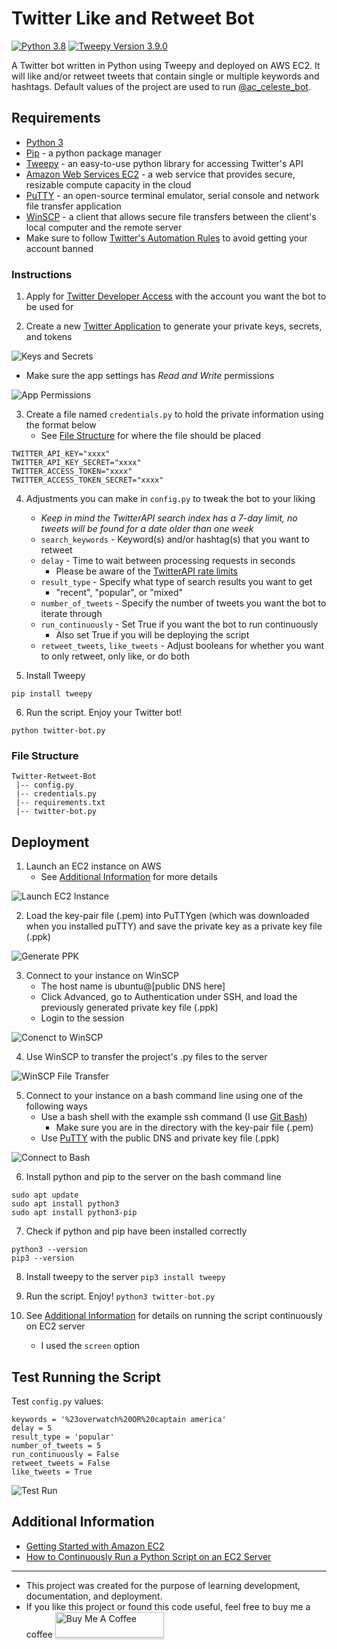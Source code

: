 # Twitter Like and Retweet Bot

[![Python 3.8](https://img.shields.io/badge/python-3.8-yellowgreen)](https://www.python.org/downloads/release/python-385/)
[![Tweepy Version 3.9.0](https://img.shields.io/badge/tweepy-v3.9.0-brightgreen)](http://docs.tweepy.org/en/latest/)

A Twitter bot written in Python using Tweepy and deployed on AWS EC2. It will like and/or retweet tweets that contain single or multiple keywords and hashtags. Default values of the project are used to run [@ac_celeste_bot](https://twitter.com/ac_celeste_bot).

## Requirements

- [Python 3](https://www.python.org/downloads/)
- [Pip](https://pypi.org/project/pip/) - a python package manager
- [Tweepy](http://docs.tweepy.org/en/latest/index.html) - an easy-to-use python library for accessing Twitter's API
- [Amazon Web Services EC2](https://aws.amazon.com/ec2/) - a web service that provides secure, resizable compute capacity in the cloud
- [PuTTY](https://www.putty.org/) - an open-source terminal emulator, serial console and network file transfer application
- [WinSCP](https://winscp.net/eng/download.php) - a client that allows secure file transfers between the client's local computer and the remote server
- Make sure to follow [Twitter's Automation Rules](https://help.twitter.com/en/rules-and-policies/twitter-automation) to avoid getting your account banned

### Instructions

1. Apply for [Twitter Developer Access](https://developer.twitter.com/en/apply-for-access) with the account you want the bot to be used for

2. Create a new [Twitter Application](https://developer.twitter.com/app/new) to generate your private keys, secrets, and tokens

![Keys and Secrets](resources-for-readme/keys-secrets.png)

- Make sure the app settings has *Read and Write* permissions

![App Permissions](resources-for-readme/app-permissions.png)

3. Create a file named `credentials.py` to hold the private information using the format below
    - See [File Structure](#file-structure) for where the file should be placed

```
TWITTER_API_KEY="xxxx"
TWITTER_API_KEY_SECRET="xxxx"
TWITTER_ACCESS_TOKEN="xxxx"
TWITTER_ACCESS_TOKEN_SECRET="xxxx"
```

4. Adjustments you can make in `config.py` to tweak the bot to your liking
    - *Keep in mind the TwitterAPI search index has a 7-day limit, no tweets will be found for a date older than one week*
    - `search_keywords` - Keyword(s) and/or hashtag(s) that you want to retweet
    - `delay` - Time to wait between processing requests in seconds
        - Please be aware of the [TwitterAPI rate limits](https://developer.twitter.com/en/docs/twitter-api/v1/rate-limits)
    - `result_type` - Specify what type of search results you want to get
        - "recent", "popular", or "mixed"
    - `number_of_tweets` - Specify the number of tweets you want the bot to iterate through
    - `run_continuously` - Set True if you want the bot to run continuously
        - Also set True if you will be deploying the script
    - `retweet_tweets`, `like_tweets` - Adjust booleans for whether you want to only retweet, only like, or do both

5. Install Tweepy
```
pip install tweepy
```

6. Run the script. Enjoy your Twitter bot!
```
python twitter-bot.py
```

### File Structure
```
Twitter-Retweet-Bot
 |-- config.py
 |-- credentials.py
 |-- requirements.txt
 |-- twitter-bot.py
```

## Deployment

1. Launch an EC2 instance on AWS
    - See [Additional Information](#additional-information) for more details

![Launch EC2 Instance](resources-for-readme/launch-instance.gif)


2. Load the key-pair file (.pem) into PuTTYgen (which was downloaded when you installed puTTY) and save the private key as a private key file (.ppk) 

![Generate PPK](resources-for-readme/generate-ppk.gif)

3. Connect to your instance on WinSCP
    - The host name is ubuntu@[public DNS here]
    - Click Advanced, go to Authentication under SSH, and load the previously generated private key file (.ppk)
    - Login to the session

![Conenct to WinSCP](resources-for-readme/winscp-connect.gif)

4. Use WinSCP to transfer the project's .py files to the server

![WinSCP File Transfer](resources-for-readme/winscp-transfer.gif)

5. Connect to your instance on a bash command line using one of the following ways
    - Use a bash shell with the example ssh command (I use [Git Bash](https://gitforwindows.org/))
        - Make sure you are in the directory with the key-pair file (.pem)
    - Use [PuTTY](https://docs.aws.amazon.com/AWSEC2/latest/UserGuide/putty.html?icmpid=docs_ec2_console) with the public DNS and private key file (.ppk)
    
![Connect to Bash](resources-for-readme/bash-connect.gif)

6. Install python and pip to the server on the bash command line
```
sudo apt update 
sudo apt install python3
sudo apt install python3-pip
```

7. Check if python and pip have been installed correctly
```
python3 --version
pip3 --version
```

8. Install tweepy to the server
`pip3 install tweepy`

9. Run the script. Enjoy!
`python3 twitter-bot.py`

10. See [Additional Information](#additional-information) for details on running the script continuously on EC2 server
    - I used the `screen` option

## Test Running the Script

Test `config.py` values:
```
keywords = '%23overwatch%20OR%20captain america'
delay = 5
result_type = 'popular'
number_of_tweets = 5
run_continuously = False
retweet_tweets = False
like_tweets = True
```

![Test Run](resources-for-readme/test.gif)


## Additional Information

- [Getting Started with Amazon EC2](https://aws.amazon.com/ec2/getting-started/)
- [How to Continuously Run a Python Script on an EC2 Server](https://intellipaat.com/community/9361/how-to-continuously-run-a-python-script-on-an-ec2-server)

-----

- This project was created for the purpose of learning development, documentation, and deployment.
- If you like this project or found this code useful, feel free to buy me a coffee
<a href="https://www.buymeacoffee.com/awu2303" target="_blank"><img src="https://www.buymeacoffee.com/assets/img/custom_images/orange_img.png" alt="Buy Me A Coffee" style="height: 41px !important;width: 174px !important;box-shadow: 0px 3px 2px 0px rgba(190, 190, 190, 0.5) !important;-webkit-box-shadow: 0px 3px 2px 0px rgba(190, 190, 190, 0.5) !important;" ></a>